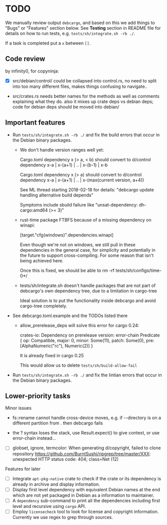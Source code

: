 # TODO #

We manually review output `debcargo`, and based on this we add things to "Bugs"
or "Features" section below. See **Testing** section in README file for details
on how to run tests, e.g. `tests/sh/integrate.sh -rb ./`.

If a task is completed put a `x` between `[]`.


## Code review ##

by infinity0, for copyninja:

- [x] src/debian/control/ could be collapsed into control.rs, no need to split into
      too many different files, makes things confusing to navigate..

- src/crates.rs needs better names for the methods as well as comments
  explaining what they do. also it mixes up crate deps vs debian deps; code for
  debian deps should be moved into debian/


## Important features

- Run `tests/sh/integrate.sh -rb ./` and fix the build errors that occur in
  the Debian binary packages.

  - We don't handle version ranges well yet:

    Cargo.toml dependency x (> a, < b) should convert to
    d/control dependency x-a | x-(a+1) | .. | x-(b-1) | x-b

    Cargo.toml dependency x (> a) should convert to
    d/control dependency x-a | x-(a+1) | .. | x-(max(current version, a+4))

    See ML thread starting 2018-02-18 for details:
    "debcargo update handling alternative build depends"

    Symptoms include sbuild failure like "unsat-dependency: dh-cargo:amd64 (>= 3)"

  - rust-time package FTBFS because of a missing dependency on winapi:

    [target."cfg(windows)".dependencies.winapi]

    Even though we're not on windows, we still pull in these dependencies in
    the general case, for simplicity and potentially in the future to support
    cross-compiling. For some reason that isn't being achieved here.

    Once this is fixed, we should be able to rm -rf tests/sh/configs/time-0*/

  - tests/sh/integrate.sh doesn't handle packages that are not part of
    debcargo's own dependency tree, due to a limitation in cargo-tree

    Ideal solution is to put the functionality inside debcargo and avoid
    cargo-tree completely.

- See debcargo.toml.example and the TODOs listed there

  - allow_prerelease_deps will solve this error for cargo 0.24:

    crates-io: Dependency on prerelease version: error-chain Predicate { op:
    Compatible, major: 0, minor: Some(11), patch: Some(0), pre:
    [AlphaNumeric("rc"), Numeric(2)] }

    It is already fixed in cargo 0.25

    This would allow us to delete `tests/sh/build-allow-fail`

- Run `tests/sh/integrate.sh -rb ./` and fix the lintian errors that occur in
  the Debian binary packages.


## Lower-priority tasks

Minor issues

- fs::rename cannot handle cross-device moves, e.g. if --directory is on a
  different partition from . then debcargo fails

- the ? syntax loses the stack, use Result.expect() to give context, or use
  error-chain instead...

- [ ] globset, ignore, termcolor:
      When generating d/copyright, failed to clone repository
      https://github.com/BurntSushi/ripgrep/tree/master/XXX: unexpected HTTP status code: 404; class=Net (12)

Features for later

- [ ] Integrate `apt-pkg-native` crate to check if the crate or its dependency
      is already in archive and display information.
- [ ] Display first level dependency with equivalent Debian names at the end
      which are not yet packaged in Debian as a information to maintainer.
- [ ] A `dependency` sub-command to print all the dependencies including first
      level and recursive using `cargo` API.
- [ ] Employ `licensecheck` tool to look for license and copyright information.
      Currently we use regex to grep through sources.
